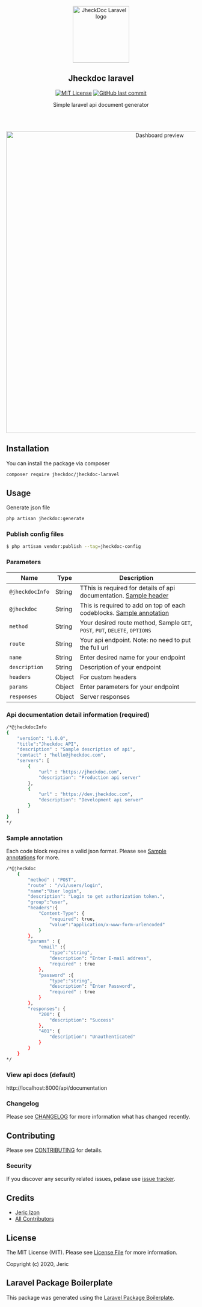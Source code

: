 <p align="center"><a href="https://github.com/jericizon/jheckdoc-laravel" target="_blank" rel="noopener noreferrer"><img width="150" src="https://github.com/jericizon/jheckdoc-laravel/blob/master/assets/logo/jheckdoc-logo.jpg" alt="JheckDoc Laravel logo"></a></p>

<h2 align="center">Jheckdoc laravel</h2>

<p align="center">
    <a href="https://github.com/tterb/atomic-design-ui/blob/master/LICENSEs" target="_blank"><img src="https://img.shields.io/apm/l/atomic-design-ui.svg?" alt="MIT License"></a>
    <a href="#" target="_blank"><img src="https://img.shields.io/github/last-commit/google/skia.svg?style=flat" alt="GitHub last commit"></a>
</p>


<p align="center">Simple laravel api document generator</p>

<br>
<br>

<p align="center"><img width="800" src="https://github.com/jericizon/jheckdoc-laravel/blob/master/assets/jheckdoc-preview.jpg" alt="Dashboard preview"></p>

## Installation

You can install the package via composer

```bash
composer require jheckdoc/jheckdoc-laravel
```

## Usage

Generate json file
```bash
php artisan jheckdoc:generate
```

### Publish config files

```bash
$ php artisan vendor:publish --tag=jheckdoc-config
```

### Parameters

| Name                  |  Type  |  Description |
| --------------------- | ------ |--------------|
| `@jheckdocInfo`       | String | TThis is required for details of api documentation. [Sample header](annotations/ApiInformation.php) |
| `@jheckdoc`           | String | This is required to add on top of each codeblocks. [Sample annotation](annotations/BasicAnnotation.php) |
| `method`              | String | Your desired route method, Sample `GET`, `POST`, `PUT`, `DELETE`, `OPTIONS` |
| `route`               | String | Your api endpoint. Note: no need to put the full url |
| `name`                | String | Enter desired name for your endpoint |
| `description`         | String | Description of your endpoint |
| `headers`             | Object | For custom headers |
| `params`              | Object | Enter parameters for your endpoint |
| `responses`           | Object | Server responses |


### Api documentation detail information (required)

```bash
/*@jheckdocInfo
{
    "version": "1.0.0",
    "title":"Jheckdoc API",
    "description" : "Sample description of api",
    "contact" : "hello@jheckdoc.com",
    "servers": [
        {
            "url" : "https://jheckdoc.com",
            "description": "Production api server"
        },
        {
            "url" : "https://dev.jheckdoc.com",
            "description": "Development api server"
        }
    ]
}
*/
```

### Sample annotation

Each code block requires a valid json format.
Please see [Sample annotations](annotations) for more.

```bash
/*@jheckdoc
    {
        "method" : "POST",
        "route" : "/v1/users/login",
        "name":"User login",
        "description": "Login to get authorization token.",
        "group":"user",
        "headers":{
            "Content-Type": {
                "required": true,
                "value":"application/x-www-form-urlencoded"
            }
        },
        "params" : {
            "email" :{
                "type":"string",
                "description": "Enter E-mail address",
                "required" : true
            },
            "password" :{
                "type":"string",
                "description": "Enter Password",
                "required" : true
            }
        },
        "responses": {
            "200": {
                "description": "Success"
            },
            "401": {
                "description": "Unauthenticated"
            }
        }
    }
*/
```

### View api docs (default)

http://localhost:8000/api/documentation


### Changelog

Please see [CHANGELOG](CHANGELOG.md) for more information what has changed recently.

## Contributing

Please see [CONTRIBUTING](CONTRIBUTING.md) for details.

### Security

If you discover any security related issues, pelase use [issue tracker](../../issues).

## Credits

- [Jeric Izon](https://github.com/jheckdoc)
- [All Contributors](../../contributors)

## License

The MIT License (MIT). Please see [License File](LICENSE.md) for more information.

Copyright (c) 2020, Jeric

## Laravel Package Boilerplate

This package was generated using the [Laravel Package Boilerplate](https://laravelpackageboilerplate.com).
